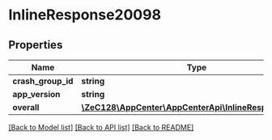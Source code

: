 # InlineResponse20098

## Properties
Name | Type | Description | Notes
------------ | ------------- | ------------- | -------------
**crash_group_id** | **string** |  | [optional] 
**app_version** | **string** |  | [optional] 
**overall** | [**\ZeC128\AppCenter\AppCenterApi\InlineResponse20094**](InlineResponse20094.md) |  | [optional] 

[[Back to Model list]](../README.md#documentation-for-models) [[Back to API list]](../README.md#documentation-for-api-endpoints) [[Back to README]](../README.md)


